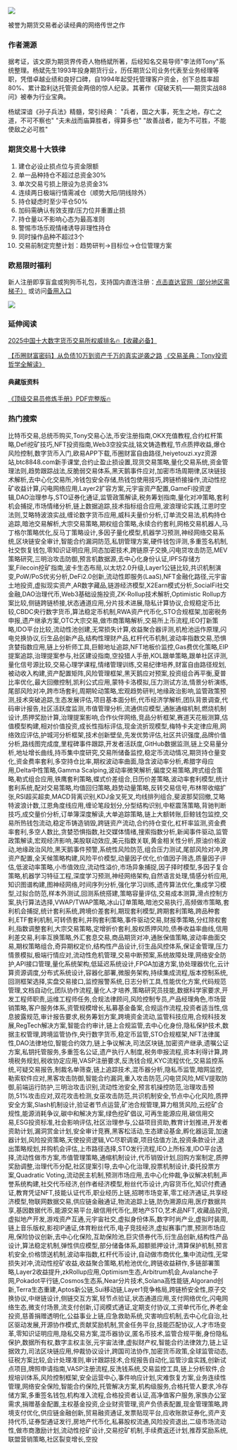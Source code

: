 ![](https://ac63e02.webp.li/交易之神Tony语录-优秀操盘手讲义.png)

被誉为期货交易者必读经典的网络传世之作
### 作者溯源
据考证，该文原为期货界传奇人物杨斌所著，后经知名交易导师"李法师Tony"系统整理。杨斌先生1993年投身期货行业，历任期货公司业务代表至业务经理等职，凭借卓越业绩和良好口碑，自1994年起受托管理客户资金，创下总胜率超80%、累计盈利达托管资金两倍的惊人纪录。其著作《窥破天机——期货实战88问》被奉为行业宝典。

杨斌深谙《孙子兵法》精髓，常引经典：
"兵者，国之大事，死生之地，存亡之道，不可不察也"
"夫未战而庙算胜者，得算多也"
"故善战者，能为不可胜，不能使敌之必可胜"

### 期货交易十大铁律
1. 建仓必设止损点位与资金限额
2. 单一品种持仓不超过总资金30%
3. 单次交易亏损上限设为总资金3%
4. 连续两日极端行情需减仓（顺势大阳/阴线除外）
5. 持仓疑虑时至少平仓50%
6. 加码需确认有效支撑/压力位并重置止损
7. 持仓量以不影响心态为最高准则
8. 警惕市场乐观情绪诱导非理性持仓
9. 同时操作品种不超过3个
10. 交易前制定完整计划：趋势研判→目标位→仓位管理方案

### 欧易限时福利
新人注册即享盲盒或狗狗币礼包，支持国内直连注册：[点击直达官网（部分地区需梯子）](https://www.okx.com/zh-hans/join/74873351) 或访问[备用入口](https://www.chouyi.world/zh-hans/join/18639032)

[![](https://fe095ec.webp.li/top-10-exchanges-001.jpg)](https://www.chouyi.world/zh-hans/join/18639032)

### 延伸阅读
[2025中国十大数字货币交易所权威排名🔥【收藏必备】](https://btc8848.com/top-10-exchanges/)

[【币圈财富密码】从负债10万到资产千万的真实逆袭之路](https://heiyetouzi.xyz/biquanstory001/)
[《交易圣典：Tony投资哲学全解读》](https://heiyetouzi.xyz/tony-yulu-xuyan)

#### 典藏版资料
[《顶级交易员修炼手册》PDF完整版🔥](https://heiyetouzi.xyz/downloads)

### 热门搜索
比特币交易,总统币购买,Tony交易心法,币安注册指南,OKX充值教程,合约杠杆策略,Defi挖矿技巧,NFT投资指南,Web3空投实战,铭文铸造教程,节点质押收益,爆仓风险控制,数字货币入门,欧易APP下载,币圈财富自由路径,heiyetouzi.xyz资源站,btc8848.com新手课堂,合约止盈止损设置,现货交易策略,量化交易系统,资金管理法则,趋势跟踪战法,反脆弱交易体系,黑天鹅事件应对,加密市场周期律,区块链技术解析,去中心化交易所,冷钱包安全存储,热钱包使用技巧,跨链桥接操作,流动性挖矿收益计算,闪电网络应用,Layer2扩容方案,元宇宙资产配置,GameFi投资逻辑,DAO治理参与,STO证券化通证,监管政策解读,税务筹划指南,量化对冲策略,套利机会捕捉,市场情绪分析,链上数据追踪,技术指标组合应用,波浪理论实践,江恩时空法则,艾略特波浪实战,缠论数字货币应用,威科夫量价分析,订单流交易法,机构持仓追踪,暗池交易解析,大宗交易策略,期权组合策略,永续合约套利,网格交易机器人,马丁格尔策略优化,反马丁策略设计,多因子量化模型,机器学习预测,神经网络交易系统,区块链安全审计,智能合约漏洞防范,私钥管理方案,硬件钱包评测,多重签名机制,社交恢复钱包,零知识证明应用,同态加密技术,跨链原子交换,闪电贷攻击防范,MEV策略研究,三明治攻击防御,预言机数据源,去中心化身份认证,IPFS存储方案,Filecoin挖矿指南,波卡生态布局,以太坊2.0升级,Layer1公链比较,共识机制演变,PoW/PoS优劣分析,DeFi2.0创新,流动性即服务(LaaS),NFT金融化路径,元宇宙土地投资,虚拟现实资产,AR数字藏品,链游经济模型,X2Earn模式分析,SocialFi社交金融,DAO治理代币,Web3基础设施投资,ZK-Rollup技术解析,Optimistic Rollup方案比较,侧链跨链桥接,状态通道应用,分片技术进展,隐私计算协议,合规稳定币比较,CBDC央行数字货币,算法稳定币机制,RWA资产代币化,STO合规框架,加密税务申报,遗产继承方案,OTC大宗交易,做市商策略解析,交易所上币流程,IEO打新策略,IDO平台比较,流动性池创建,无常损失计算,收益聚合器评测,机枪池运作原理,闪电兑换协议,衍生品创新产品,结构性理财产品,杠杆代币机制,波动率指数交易,恐惧贪婪指数应用,链上分析师工具,巨鲸地址追踪,NFT地板价监控,Gas费优化策略,EIP提案追踪,治理提案参与,社区建设指南,空投猎人手册,KOL跟单策略,跟单社区评测,量化信号源比较,交易心理学课程,情绪管理训练,交易纪律培养,财富自由路径规划,被动收入构建,资产配置矩阵,风险管理框架,黑天鹅应对预案,投资组合再平衡,夏普比率优化,最大回撤控制,凯利公式应用,蒙特卡洛模拟,压力测试方法,情景分析演练,尾部风险对冲,跨市场套利,周期轮动策略,宏观趋势研判,地缘政治影响,监管政策预测,技术突破追踪,生态发展评估,项目基本面分析,代币经济学解析,团队背景调查,代码审计报告,社区活跃度监测,市值管理分析,流通供应模型,通胀通缩机制,燃烧机制设计,质押奖励计算,治理提案影响,合作伙伴网络,竞品分析框架,赛道天花板测算,估值模型构建,相对价值投资,成长性指标评估,现金流折现模型,梅特卡夫定律应用,网络效应评估,护城河分析框架,技术创新壁垒,先发优势评估,社区共识强度,品牌价值分析,路线图完成度,里程碑事件跟踪,开发者活跃度,GitHub数据监测,链上交易量分析,地址增长曲线,持币集中度研究,交易所储备监控,稳定币流动情况,期货持仓量变化,资金费率套利,多空持仓比率,期权波动率曲面,隐含波动率分析,希腊字母应用,Delta中性策略,Gamma Scalping,波动率微笑解析,偏度交易策略,跨式组合策略,勒式组合应用,铁鹰套利策略,蝶式价差组合,日历价差策略,波动率套利模型,统计套利系统,配对交易策略,均值回归策略,趋势动量策略,反转交易信号,布林带收缩扩张,RSI超买超卖,MACD背离识别,KDJ金叉死叉,均线排列组合,斐波那契回撤,艾略特波浪计数,江恩角度线应用,缠论笔段划分,分型结构识别,中枢震荡策略,背驰判断技巧,成交量价分析,订单簿深度解读,大单追踪策略,链上大额转账,巨鲸钱包监控,交易所热钱包流动,稳定币铸造销毁,跨链资产流动,合约持仓变化,杠杆率监测,资金费率套利,多空人数比,贪婪恐惧指数,社交媒体情绪,搜索指数分析,新闻事件驱动,监管政策解读,宏观经济影响,美股联动效应,美元指数关联,黄金相关性分析,原油价格波动,地缘政治风险,黑天鹅事件预警,系统性风险防范,组合压力测试,尾部风险对冲,跨资产配置,全天候策略构建,风险平价模型,动量因子优化,价值因子筛选,质量因子评估,低波动率策略,小市值效应,流动性溢价,市场异象捕捉,因子择时模型,多因子复合策略,机器学习特征工程,深度学习预测,神经网络架构,自然语言处理,情感分析应用,知识图谱构建,图神经网络,时间序列分析,强化学习训练,遗传算法优化,集成学习模型,过拟合防范,样本外测试,回测系统搭建,策略容量评估,交易成本测算,滑点控制方案,执行算法选择,VWAP/TWAP策略,冰山订单策略,暗池交易执行,高频做市策略,套利机会捕捉,统计套利系统,跨境价差套利,期现套利模型,跨期套利策略,跨品种套利,ETF套利机制,可转债套利,并购套利策略,事件驱动交易,财报季策略,分红除权套利,指数调整套利,大宗交易策略,定增折价套利,股权质押风险,债券收益率曲线,信用利差交易,利率互换策略,外汇套息交易,商品期货对冲,通胀保值策略,波动率曲面交易,期权策略组合,奇异期权定价,结构性产品设计,衍生品风控体系,保证金管理,压力情景模拟,极端行情应对,流动性危机管理,交易中断预案,系统故障处理,网络安全防护,API接口管理,量化系统架构,低延迟系统设计,FPGA加速方案,协处理器优化,云计算资源调度,分布式系统设计,容器化部署,微服务架构,持续集成流程,版本控制系统,回测框架选择,实盘交易接口,监控报警系统,日志分析工具,性能优化方案,代码规范管理,文档自动化,团队协作流程,量化人才培养,策略研究员技能,数据科学家要求,开发工程师职责,运维工程师任务,合规法律顾问,风险控制专员,产品经理角色,市场营销策略,客户服务体系,资管规模增长,私募基金备案,合规运作流程,投资者适当性,信息披露规范,审计报告要求,税务筹划方案,跨境资金流动,监管科技应用,合规科技发展,RegTech解决方案,智能合约审计,链上合规监管,去中心化身份,隐私保护技术,数据主权管理,跨境监管协作,央行数字货币,稳定币监管,STO合规框架,NFT法律属性,DAO法律地位,智能合约效力,链上争议解决,司法区块链,加密资产继承,遗嘱公证方案,私钥托管服务,多重签名公证,遗产执行人制度,税务申报流程,资本利得计算,跨境税务规划,税收协定应用,VASP注册要求,反洗钱合规,KYC流程优化,交易监控系统,可疑交易报告,制裁名单筛查,链上追踪技术,混币器分析,隐私币监管,暗网监控,勒索软件应对,黑客攻击防御,智能合约漏洞,重入攻击防范,闪电贷风险,MEV提取防御,前端运行防护,三明治攻击识别,流动性池安全,预言机操控防范,治理攻击预防,51%攻击应对,双花攻击检测,女巫攻击防范,共识机制安全,节点中心化风险,质押安全方案,Slash机制设计,验证者节点运营,矿池合规管理,算力租赁风险,云挖矿合规性,能源消耗争议,碳中和解决方案,绿色挖矿倡议,可再生能源应用,碳信用交易,ESG投资标准,社会影响评估,社区治理参与,公益项目资助,教育计划推进,开发者资助计划,漏洞赏金计划,安全审计竞赛,黑客松活动,生态建设基金,孵化器运营,加速器计划,风险投资策略,天使投资逻辑,VC尽职调查,项目估值方法,投资条款设计,退出策略规划,并购机会评估,上市路径选择,STO发行流程,IEO上所标准,IDO平台选择,流动性做市方案,市值管理策略,通缩机制设计,代币销毁计划,回购方案制定,质押奖励调整,治理代币分配,社区提案引导,去中心化治理,投票机制设计,委托投票方案,Quadratic Voting,流动民主机制,预测市场应用,去中心化仲裁,争议解决机制,声誉系统构建,社交代币经济,创作者经济模型,粉丝代币设计,内容货币化,知识付费通证,教育凭证NFT,技能认证代币,职业经历上链,招聘市场变革,零工经济通证,共享经济模型,物联网数据交易,供应链金融通证,物流追踪上链,防伪溯源应用,医疗数据共享,基因数据代币,能源交易平台,碳信用代币化,房地产STO,艺术品NFT,收藏品投资,虚拟地产开发,游戏资产互通,元宇宙社交,虚拟身份体系,数字时尚产业,虚拟时装周,链上音乐版权,影视IP通证,体育粉丝代币,电子竞技经济,虚拟赛事门票,预测市场应用,保险协议创新,去中心化保险,互助保险池,巨灾债券代币,衍生品创新,结构性产品设计,算法稳定机制,弹性供应模型,部分储备体系,超额抵押设计,清算保护机制,预言机安全,价格馈送机制,波动率指数,杠杆代币设计,自动做市商优化,集中流动性,无常损失对冲,流动性挖矿收益,收益聚合策略,机枪池优化,跨链收益耕作,多链部署策略,Layer2收益提升,zkRollup应用,Optimism生态,Arbitrum机会,Avalanche子网,Pokadot平行链,Cosmos生态系,Near分片技术,Solana高性能链,Algorand创新,Terra生态重建,Aptos新公链,Sui移动链,Layer1竞争格局,跨链桥安全性,原子交换协议,中继链设计,侧链交互方案,轻节点验证,状态通道应用,支付网络优化,闪电网络生态,微支付场景,流支付创新,订阅模式通证,定期支付协议,工资单代币化,养老金投资,慈善捐赠透明化,公益事业上链,应急救助系统,灾害响应机制,去中心化自治,社区驱动发展,开源协作模式,贡献奖励机制,赏金任务平台,技能匹配协议,人才市场变革,零知识证明应用,隐私交易方案,混币器协议,匿名币技术,监管合规平衡,身份隐私保护,数据所有权,数字主权主张,元宇宙法律,虚拟财产权,智能合约法律效力,链上证据效力,司法区块链应用,仲裁协议设计,跨国司法协作,加密货币政策,全球监管动态,征税方案比较,会计处理准则,审计跟踪技术,合规报告自动化,监管沙盒实践,创新试点项目,牌照申请指南,VASP注册流程,反洗钱系统,交易监控工具,链上分析软件,合规培训体系,风险控制框架,安全运营中心,事件响应计划,灾难恢复方案,业务连续性管理,网络安全保险,智能合约保险,托管解决方案,机构级服务,合格托管人要求,冷存储方案,多重签名钱包,机构准入流程,合格投资者认证,高净值客户服务,家族办公室需求,捐赠基金配置,主权基金投资,企业财资管理,资产负债表配置,现金管理策略,跨境支付优化,供应链金融创新,贸易融资通证,发票贴现平台,应收账款证券化,资产支持代币,证券型通证发行,房地产代币化,私募股权流通,风险投资退出,二级市场流动性,做市商激励计划,流动性挖矿设计,交易挖矿机制,手续费返还计划,推荐奖励系统,联盟营销策略,社区裂变增长,空投